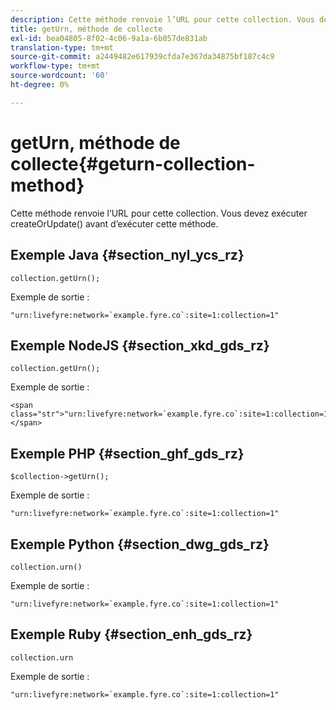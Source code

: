```yaml
---
description: Cette méthode renvoie l’URL pour cette collection. Vous devez exécuter createOrUpdate() avant d’exécuter cette méthode.
title: getUrn, méthode de collecte
exl-id: bea04805-8f02-4c06-9a1a-6b057de831ab
translation-type: tm+mt
source-git-commit: a2449482e617939cfda7e367da34875bf187c4c9
workflow-type: tm+mt
source-wordcount: '60'
ht-degree: 0%

---
```


# getUrn, méthode de collecte{#geturn-collection-method}

Cette méthode renvoie l’URL pour cette collection. Vous devez exécuter createOrUpdate() avant d’exécuter cette méthode.

## Exemple Java {#section_nyl_ycs_rz}

```
collection.getUrn(); 
```

Exemple de sortie :

```
"urn:livefyre:network=`example.fyre.co`:site=1:collection=1" 
```

## Exemple NodeJS {#section_xkd_gds_rz}

```
collection.getUrn(); 
```

Exemple de sortie :

```
<span class="str">"urn:livefyre:network=`example.fyre.co`:site=1:collection=1"</span>
```

## Exemple PHP {#section_ghf_gds_rz}

```
$collection->getUrn(); 
```

Exemple de sortie :

```
"urn:livefyre:network=`example.fyre.co`:site=1:collection=1" 
```

## Exemple Python {#section_dwg_gds_rz}

```
collection.urn() 
```

Exemple de sortie :

```
"urn:livefyre:network=`example.fyre.co`:site=1:collection=1" 
```

## Exemple Ruby {#section_enh_gds_rz}

```
collection.urn
```

Exemple de sortie :

```
"urn:livefyre:network=`example.fyre.co`:site=1:collection=1" 
```
